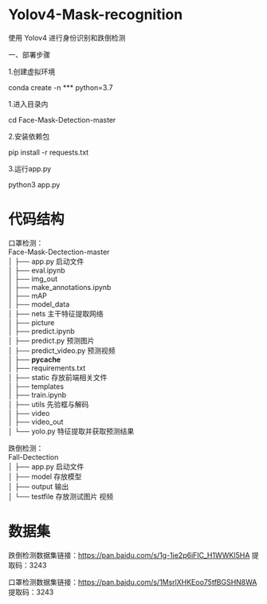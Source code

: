 # Yolov4-Mask-recognition
使用 Yolov4 进行身份识别和跌倒检测

一、部署步骤

1.创建虚拟环境

conda create -n *** python=3.7

1.进入目录内

cd Face-Mask-Detection-master

2.安装依赖包

pip install -r requests.txt

3.运行app.py

python3 app.py

# 代码结构
口罩检测：  
 Face-Mask-Dectection-master  
│   ├── app.py		启动文件  
│   ├── eval.ipynb  
│   ├── img_out  
│   ├── make_annotations.ipynb  
│   ├── mAP  
│   ├── model_data  
│   ├── nets		主干特征提取网络  
│   ├── picture  
│   ├── predict.ipynb  
│   ├── predict.py	预测图片	  
│   ├── predict_video.py		预测视频  
│   ├── __pycache__  
│   ├── requirements.txt  
│   ├── static		存放前端相关文件  
│   ├── templates  
│   ├── train.ipynb  
│   ├── utils		先验框与解码  
│   ├── video  
│   ├── video_out  
│   └── yolo.py		特征提取并获取预测结果  

跌倒检测：  
  Fall-Dectection  
│   ├── app.py     启动文件  
│   ├── model	  存放模型  
│   ├── output	   输出  
│   └── testfile     存放测试图片 视频  

# 数据集
跌倒检测数据集链接：https://pan.baidu.com/s/1g-1je2p6iFIC_H1WWKI5HA 
提取码：3243

口罩检测数据集链接：https://pan.baidu.com/s/1MsrlXHKEoo75tfBGSHN8WA 
提取码：3243 
